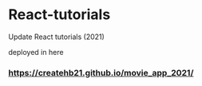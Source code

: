 # React-tutorials

Update React tutorials (2021)

deployed in here
###  https://createhb21.github.io/movie_app_2021/
